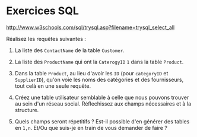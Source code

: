 # Exercices SQL

<http://www.w3schools.com/sql/trysql.asp?filename=trysql_select_all>

Réalisez les requêtes suivantes :

1) La liste des `ContactName` de la table `Customer`.

2) La liste des `ProductName` qui ont la `CaterogyID` `1` dans
la table `Product`.

3) Dans la table `Product`, au lieu d'avoir les `ID` (pour
`categoryID` et `SupplierID`), qu'on voie les noms des catégories et des
fournisseurs, tout celà en une seule requête.

4) Créez une table utilisateur semblable à celle que nous
pouvons trouver au sein d'un réseau social. Réflechissez aux champs
nécessaires et à la structure.

5) Quels champs seront répetitifs ? Est-il possible d'en
générer des tables en `1,n`. Et/Ou que suis-je en train de vous demander
de faire ?
